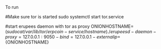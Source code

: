 To run

#Make sure tor is started
sudo systemctl start tor.service

#start erupees daemon with tor as proxy
ONIONHOSTNAME=$(sudo cat /var/lib/tor/erpcoin-service/hostname)
./erupeesd -daemon -proxy=127.0.0.1:9050 -bind=127.0.0.1 -externalip=${ONIONHOSTNAME}
